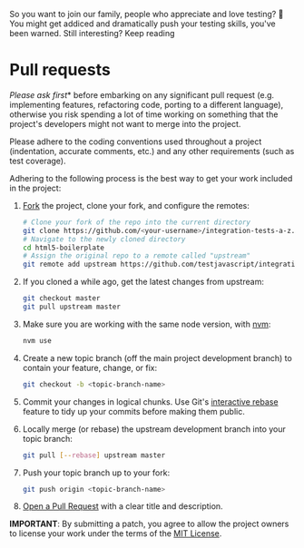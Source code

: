 So you want to join our family, people who appreciate and love testing? 💜
You might get addiced and dramatically push your testing skills, you've been warned. Still interesting? Keep reading

<a name="pull-requests"></a>
 # Pull requests

 *Please ask first** before embarking on any significant pull request (e.g.
implementing features, refactoring code, porting to a different language),
otherwise you risk spending a lot of time working on something that the
project's developers might not want to merge into the project.

Please adhere to the coding conventions used throughout a project (indentation,
accurate comments, etc.) and any other requirements (such as test coverage).

Adhering to the following process is the best way to get your work
included in the project:

1. [Fork](https://help.github.com/articles/fork-a-repo/) the project, clone your
   fork, and configure the remotes:

   ```bash
   # Clone your fork of the repo into the current directory
   git clone https://github.com/<your-username>/integration-tests-a-z.git
   # Navigate to the newly cloned directory
   cd html5-boilerplate
   # Assign the original repo to a remote called "upstream"
   git remote add upstream https://github.com/testjavascript/integration-tests-a-z.git
   ```

2. If you cloned a while ago, get the latest changes from upstream:

   ```bash
   git checkout master
   git pull upstream master
   ```
3. Make sure you are working with the same node version, with [nvm](https://github.com/nvm-sh/nvm):
   ```bash
   nvm use
   ```

3. Create a new topic branch (off the main project development branch) to
   contain your feature, change, or fix:

   ```bash
   git checkout -b <topic-branch-name>
   ```

4. Commit your changes in logical chunks. Use Git's
   [interactive rebase](https://help.github.com/articles/about-git-rebase/)
   feature to tidy up your commits before making them public.

5. Locally merge (or rebase) the upstream development branch into your topic branch:

   ```bash
   git pull [--rebase] upstream master
   ```

6. Push your topic branch up to your fork:

   ```bash
   git push origin <topic-branch-name>
   ```

7. [Open a Pull Request](https://help.github.com/articles/using-pull-requests/)
    with a clear title and description.

**IMPORTANT**: By submitting a patch, you agree to allow the project
owners to license your work under the terms of the [MIT License](LICENSE.txt).
 